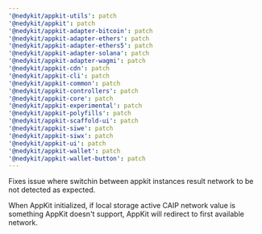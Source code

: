 ```yaml
---
'@nedykit/appkit-utils': patch
'@nedykit/appkit': patch
'@nedykit/appkit-adapter-bitcoin': patch
'@nedykit/appkit-adapter-ethers': patch
'@nedykit/appkit-adapter-ethers5': patch
'@nedykit/appkit-adapter-solana': patch
'@nedykit/appkit-adapter-wagmi': patch
'@nedykit/appkit-cdn': patch
'@nedykit/appkit-cli': patch
'@nedykit/appkit-common': patch
'@nedykit/appkit-controllers': patch
'@nedykit/appkit-core': patch
'@nedykit/appkit-experimental': patch
'@nedykit/appkit-polyfills': patch
'@nedykit/appkit-scaffold-ui': patch
'@nedykit/appkit-siwe': patch
'@nedykit/appkit-siwx': patch
'@nedykit/appkit-ui': patch
'@nedykit/appkit-wallet': patch
'@nedykit/appkit-wallet-button': patch
---
```


Fixes issue where switchin between appkit instances result network to be not detected as expected.

When AppKit initialized, if local storage active CAIP network value is something AppKit doesn't support, AppKit will redirect to first available network.
